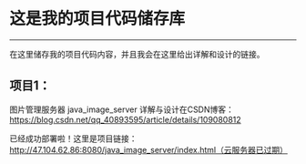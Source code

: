 # 这是我的项目代码储存库
***
在这里储存我的项目代码内容，并且我会在这里给出详解和设计的链接。

## 项目1：
图片管理服务器   java_image_server
详解与设计在CSDN博客：
https://blog.csdn.net/qq_40893595/article/details/109080812

已经成功部署啦！这里是项目链接：
http://47.104.62.86:8080/java_image_server/index.html（云服务器已过期）
